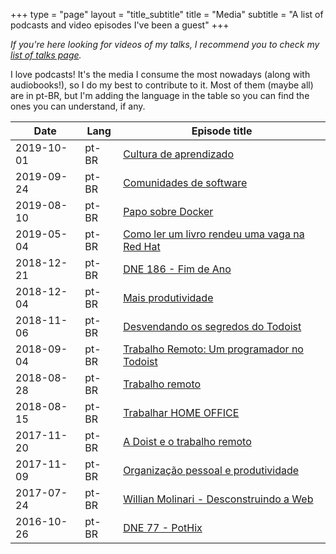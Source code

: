 +++
type = "page"
layout = "title_subtitle"
title = "Media"
subtitle = "A list of podcasts and video episodes I've been a guest"
+++

_If you're here looking for videos of my talks, I recommend you to check my [list of talks page](/talks)._

I love podcasts! It's the media I consume the most nowadays (along with audiobooks!), so I do my best to contribute to it. Most of them (maybe all) are in pt-BR, but I'm adding the language in the table so you can find the ones you can understand, if any.


Date       | Lang  | Episode title
---------- | ----- | -------------
2019-10-01 | pt-BR | [Cultura de aprendizado](https://hipsters.tech/cultura-de-aprendizado-hipsters-168/)
2019-09-24 | pt-BR | [Comunidades de software](https://youtu.be/VI9Yk-XqZ_g)
2019-08-10 | pt-BR | [Papo sobre Docker](https://www.youtube.com/watch?v=_FjRDFbbKqE)
2019-05-04 | pt-BR | [Como ler um livro rendeu uma vaga na Red Hat](https://www.youtube.com/watch?v=Q80PoxkiHuo)
2018-12-21 | pt-BR | [DNE 186 - Fim de Ano](https://devnaestrada.com.br/2018/12/21/fim-de-ano.html)
2018-12-04 | pt-BR | [Mais produtividade](https://hipsters.tech/mais-produtividade-hipsters-125/)
2018-11-06 | pt-BR | [Desvendando os segredos do Todoist](https://producast.com.br/desvendando-os-segredos-do-todoist-producast-s02e36/)
2018-09-04 | pt-BR | [Trabalho Remoto: Um programador no Todoist](https://producast.com.br/trabalho-remoto-no-todoist/)
2018-08-28 | pt-BR | [Trabalho remoto](https://hipsters.tech/trabalho-remoto-hipsters-111/)
2018-08-15 | pt-BR | [Trabalhar HOME OFFICE](https://www.youtube.com/watch?v=Aeyu2geYlaI)
2017-11-20 | pt-BR | [A Doist e o trabalho remoto](https://www.youtube.com/watch?v=dCXu-kJE_H4)
2017-11-09 | pt-BR | [Organização pessoal e produtividade](https://opensanca.github.io/podcast/podcast/2017/10/09/organizacao-pessoal-e-produtividade.html)
2017-07-24 | pt-BR | [Willian Molinari - Desconstruindo a Web](https://castalio.info/episodio-110-willian-molinari-desconstruindo-a-web.html)
2016-10-26 | pt-BR | [DNE 77 - PotHix](https://devnaestrada.com.br/2016/10/28/pothix.html)
